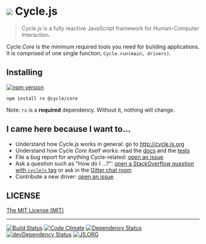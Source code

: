 <h1>
<img src="https://raw.github.com/cyclejs/cycle-core/master/logo.png" /> Cycle.js
</h1>

> Cycle.js is a fully reactive JavaScript framework for Human-Computer Interaction.

Cycle *Core* is the minimum required tools you need for building applications. It is comprised of one single function, `Cycle.run(main, drivers)`.

## Installing

[![npm version](https://badge.fury.io/js/%40cycle%2Fcore.svg)](http://badge.fury.io/js/%40cycle%2Fcore)

`npm install rx @cycle/core`

Note: `rx` is a **required** dependency. Without it, nothing will change.

## I came here because I want to...

- Understand how Cycle.js works in general: go to http://cycle.js.org
- Understand how Cycle *Core* itself works: read the [docs](https://github.com/cyclejs/cycle-core/blob/master/docs/api.md) and the [tests](https://github.com/cyclejs/cycle-core/tree/master/test)
- File a bug report for anything Cycle-related: [open an issue](https://github.com/cyclejs/cycle-core/issues/new)
- Ask a question such as "How do I ...?": [open a StackOverflow question with `cyclejs` tag](http://stackoverflow.com/questions/tagged/cyclejs) or ask in the [Gitter chat room](https://gitter.im/cyclejs/cycle-core)
- Contribute a new driver: [open an issue](https://github.com/cyclejs/cycle-core/issues/new)

## LICENSE

[The MIT License (MIT)](https://github.com/cyclejs/cycle-core/blob/master/LICENSE)

- - -

[![Build Status](https://travis-ci.org/cyclejs/cycle-core.svg?branch=master)](https://travis-ci.org/cyclejs/cycle-core)
[![Code Climate](https://codeclimate.com/github/cyclejs/cycle-core/badges/gpa.svg)](https://codeclimate.com/github/cyclejs/cycle-core)
[![Dependency Status](https://david-dm.org/cyclejs/cycle-core.svg)](https://david-dm.org/cyclejs/cycle-core)
[![devDependency Status](https://david-dm.org/cyclejs/cycle-core/dev-status.svg)](https://david-dm.org/cyclejs/cycle-core#info=devDependencies)
[![JS.ORG](https://img.shields.io/badge/js.org-cycle-ffb400.svg?style=flat-square)](http://js.org)
